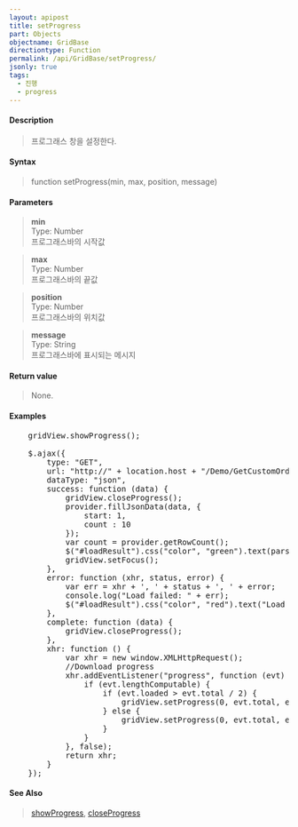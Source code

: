 ```yaml
---
layout: apipost
title: setProgress
part: Objects
objectname: GridBase
directiontype: Function
permalink: /api/GridBase/setProgress/
jsonly: true
tags:
  - 진행
  - progress
---
```



#### Description

> 프로그래스 창을 설정한다.

#### Syntax

> function setProgress(min, max, position, message)

#### Parameters

>**min**  
>Type: Number   
>프로그래스바의 시작값   

>**max**  
>Type: Number   
>프로그래스바의 끝값    

>**position**  
>Type: Number   
>프로그래스바의 위치값  

>**message**  
>Type: String  
>프로그래스바에 표시되는 메시지  

#### Return value

> None.

#### Examples 

<pre class="prettyprint">
    gridView.showProgress();

    $.ajax({
        type: "GET",
        url: "http://" + location.host + "/Demo/GetCustomOrders?__date__=" + new Date().getTime(),
        dataType: "json",
        success: function (data) {
            gridView.closeProgress();
            provider.fillJsonData(data, {
                start: 1,
                count : 10
            });
            var count = provider.getRowCount();
            $("#loadResult").css("color", "green").text(parseInt(count).toLocaleString() + " rows loaded.").show();
            gridView.setFocus();
        },
        error: function (xhr, status, error) {
            var err = xhr + ', ' + status + ', ' + error;
            console.log("Load failed: " + err);
            $("#loadResult").css("color", "red").text("Load failed: " + err).show();
        },
        complete: function (data) {
            gridView.closeProgress();
        },
        xhr: function () {
            var xhr = new window.XMLHttpRequest();
            //Download progress
            xhr.addEventListener("progress", function (evt) {
                if (evt.lengthComputable) {
                    if (evt.loaded > evt.total / 2) {
                        gridView.setProgress(0, evt.total, evt.loaded, "Loading...");
                    } else {
                        gridView.setProgress(0, evt.total, evt.loaded);
                    }
                }
            }, false);
            return xhr;
        }
    });
</pre>

#### See Also
> [showProgress](/api/GridBase/showProgress), [closeProgress](/api/GridBase/closeProgress)